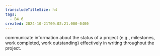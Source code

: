 ```yaml
---
transcludeTitleSize: h4
tags:
  - B4.6
created: 2024-10-21T09:02:21.000-0400
---
```

communicate information about the status of a project (e.g., milestones, work completed, work outstanding) effectively in writing throughout the project.